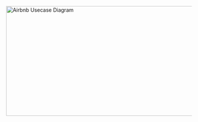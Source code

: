 <img width="2413" height="298" alt="Airbnb Usecase Diagram" src="https://github.com/user-attachments/assets/c44d52cd-0ab8-47cd-8d10-a9983bce8542" />
